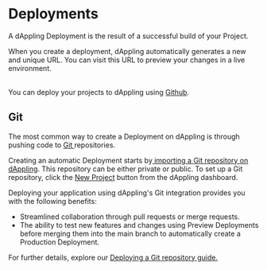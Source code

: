 # Deployments

A dAppling Deployment is the result of a successful build of your Project.

When you create a deployment, dAppling automatically generates a new and unique URL. You can visit this URL to preview your changes in a live environment.

\
You can deploy your projects to dAppling using [Github](git-integrations/dapping-for-github.md).&#x20;

## Git

The most common way to create a Deployment on dAppling is through pushing code to [Git](git-integrations/dapping-for-github.md)[ ](git-integrations/)repositories.

Creating an automatic Deployment starts by[ importing a Git repository on dAppling](git-integrations/). This repository can be either private or public. To set up a Git repository, click the [New Project](https://dappling.network/new) button from the dAppling dashboard.

Deploying your application using dAppling's Git integration provides you with the following benefits:

* Streamlined collaboration through pull requests or merge requests.
* The ability to test new features and changes using Preview Deployments before merging them into the main branch to automatically create a Production Deployment.

For further details, explore our [Deploying a Git repository guide.](git-integrations/dapping-for-github.md)

### [ ](https://vercel.com/docs/deployments/overview#vercel-cli)
